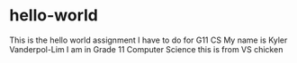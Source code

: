 # hello-world
This is the hello world assignment I have to do for G11 CS
My name is Kyler Vanderpol-Lim
I am in Grade 11 Computer Science
this is from VS
chicken